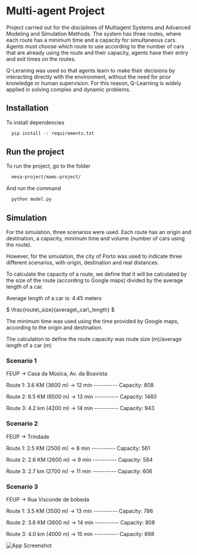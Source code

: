 ﻿
# Multi-agent Project

Project carried out for the disciplines of Multiagent Systems and Advanced Modeling and Simulation Methods.
The system has three routes, where each route has a minimum time and a capacity for simultaneous cars.
Agents must choose which route to use according to the number of cars that are already using the route and their capacity, agents have their entry and exit times on the routes.

Q-Leraning was used so that agents learn to make their decisions by interacting directly with the environment, without the need for prior knowledge or human supervision. For this reason, Q-Learning is widely applied in solving complex and dynamic problems.


## Installation

To install dependencies

```bash
  pip install -r requirements.txt
```

## Run the project

To run the project, go to the folder

```bash
  mesa-project/mams-project/
```

And run the command

```bash
  python model.py
```
    
## Simulation
For the simulation, three scenarios were used.
Each route has an origin and destination, a capacity, minimum time and volume (number of cars using the route).

However, for the simulation, the city of Porto was used to indicate three different scenarios, with origin, destination and real distances.

To calculate the capacity of a route, we define that it will be calculated by the size of the route (according to Google maps) divided by the average length of a car.

Average length of a car is: 4.45 meters

$` \frac{route\_size}{average\_car\_length} `$


The minimum time was used using the time provided by Google maps, according to the origin and destination.

The calculation to define the route capacity was route size (m)/average length of a car (m)

### Scenario 1

FEUP -> Casa da Música, Av. da Boavista

Route 1: 3.6 KM (3600 m) -> 12 min ---------- Capacity: 808

Route 2: 6.5 KM (6500 m) -> 13 min ---------- Capacity: 1460

Route 3: 4.2 km (4200 m) -> 14 min ---------- Capacity: 943


### Scenario 2

FEUP -> Trindade

Route 1: 2.5 KM (2500 m) -> 8 min ---------- Capacity: 561

Route 2: 2.6 KM (2600 m) -> 9 min ---------- Capacity: 584

Route 3: 2.7 km (2700 m) -> 11 min ---------- Capacity: 606


### Scenario 3

FEUP -> Rua Visconde de bóbeda

Route 1: 3.5 KM (3500 m) -> 13 min ---------- Capacity: 786

Route 2: 3.6 KM (3600 m) -> 14 min ---------- Capacity: 808

Route 3: 4.0 km (4000 m) -> 15 min ---------- Capacity: 898



![App Screenshot](https://via.placeholder.com/468x300?text=App+Screenshot+Here)
